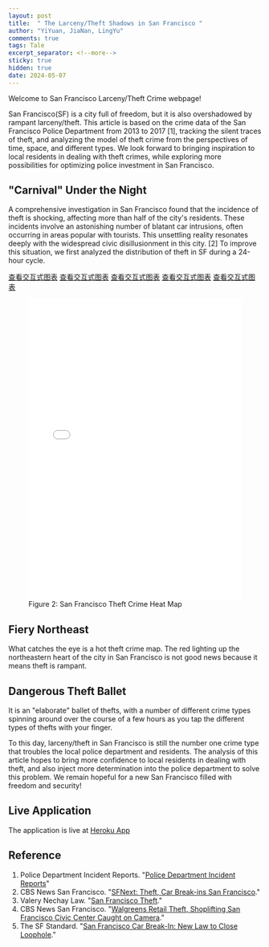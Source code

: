 ```yaml
---
layout: post
title:  " The Larceny/Theft Shadows in San Francisco "
author: "YiYuan, JiaNan, LingYu"
comments: true
tags: Tale
excerpt_separator: <!--more-->
sticky: true
hidden: true
date: 2024-05-07
---
```


Welcome to San Francisco Larceny/Theft Crime webpage!

San Francisco(SF) is a city full of freedom, but it is also overshadowed by rampant larceny/theft. This article is based on the crime data of the San Francisco Police Department from 2013 to 2017 [1], tracking the silent traces of theft, and analyzing the model of theft crime from the perspectives of time, space, and different types.  We look forward to bringing inspiration to local residents in dealing with theft crimes, while exploring more possibilities for optimizing police investment in San Francisco.

## "Carnival" Under the Night
A comprehensive investigation in San Francisco found that the incidence of theft is shocking, affecting more than half of the city's residents. These incidents involve an astonishing number of blatant car intrusions, often occurring in areas popular with tourists. This unsettling reality resonates deeply with the widespread civic disillusionment in this city. [2] To improve this situation, we first analyzed the distribution of theft in SF during a 24-hour cycle.

[查看交互式图表](https://YiYuanZhuang.github.io/social-data/assets/image/correlation_heatmap.html)
[查看交互式图表](assets/image/map.html)
[查看交互式图表](assets/image/heatmap.html)
[查看交互式图表](assets/image/House_economy_scatter.html)
[查看交互式图表](assets/image/House_Scores_scatter.html)
<figure>
<iframe src="(assets/image/House_Scores_scatter.html" style="width: 100%; height: 600px; border: none;"></iframe>
    <figcaption>Figure 2: San Francisco Theft Crime Heat Map</figcaption>
</figure>

## Fiery Northeast
What catches the eye is a hot theft crime map. The red lighting up the northeastern heart of the city in San Francisco is not good news because it means theft is rampant.



## Dangerous Theft Ballet

It is an "elaborate" ballet of thefts, with a number of different crime types spinning around over the course of a few hours as you tap the different types of thefts with your finger.



To this day, larceny/theft in San Francisco is still the number one crime type that troubles the local police department and residents. The analysis of this article hopes to bring more confidence to local residents in dealing with theft, and also inject more determination into the police department to solve this problem. We remain hopeful for a new San Francisco filled with freedom and security!


## Live Application

The application is live at [Heroku App](https://lit-woodland-17019-4fe9595cf520.herokuapp.com/voila/render/interactive.ipynb?)



## Reference
1. Police Department Incident Reports. "[Police Department Incident Reports](https://data.sfgov.org/browse?category=Public+Safety)"
2. CBS News San Francisco. "[SFNext: Theft, Car Break-ins San Francisco](https://www.cbsnews.com/sanfrancisco/news/sfnext-theft-car-break-ins-san-francisco/?intcid=CNM-00-10abd1h)."
3. Valery Nechay Law. "[San Francisco Theft](https://valerynechaylaw.com/san-francisco-theft/)."
4. CBS News San Francisco. "[Walgreens Retail Theft, Shoplifting San Francisco Civic Center Caught on Camera](https://www.cbsnews.com/sanfrancisco/news/walgreens-retail-theft-shoplifting-san-francisco-civic-center-caught-on-camera/)."
5. The SF Standard. "[San Francisco Car Break-In: New Law to Close Loophole](https://sfstandard.com/2023/10/26/san-francisco-car-break-in-new-law-loophole/)."

